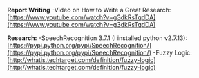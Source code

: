 **Report Writing**
-Video on How to Write a Great Research:[https://www.youtube.com/watch?v=g3dkRsTqdDA](https://www.youtube.com/watch?v=g3dkRsTqdDA)

**Research:**
-SpeechRecognition 3.7.1 (I installed python v2.7.13):[https://pypi.python.org/pypi/SpeechRecognition/](https://pypi.python.org/pypi/SpeechRecognition/)
-Fuzzy Logic:[http://whatis.techtarget.com/definition/fuzzy-logic](http://whatis.techtarget.com/definition/fuzzy-logic)



